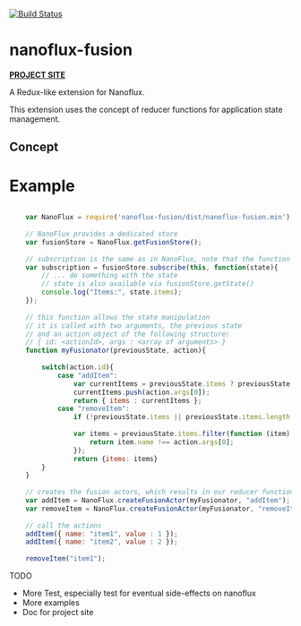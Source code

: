 [![Build Status](https://travis-ci.org/ohager/nanoflux-fusion.svg?branch=master)](https://travis-ci.org/ohager/nanoflux-fusion)

# nanoflux-fusion

[__PROJECT SITE__](http://ohager.github.io/nanoflux/)

A Redux-like extension for Nanoflux.

This extension uses the concept of reducer functions for application state management.

## Concept


# Example

```javascript

	var NanoFlux = require('nanoflux-fusion/dist/nanoflux-fusion.min');
	
	// NanoFlux provides a dedicated store
	var fusionStore = NanoFlux.getFusionStore();
	
	// subscription is the same as in NanoFlux, note that the function passes a state (which is immutable)
	var subscription = fusionStore.subscribe(this, function(state){
		// ... do something with the state
		// state is also available via fusionStore.getState()
		console.log("Items:", state.items);
	});
	
	// this function allows the state manipulation
	// it is called with two arguments, the previous state
	// and an action object of the following structure:
	// { id: <actionId>, args : <array of arguments> }
	function myFusionator(previousState, action){
	
		switch(action.id){
			case "addItem":
				var currentItems = previousState.items ? previousState.items.slice() :[] ;
				currentItems.push(action.args[0]);
				return { items : currentItems };
			case "removeItem":
				if (!previousState.items || previousState.items.length == 0) return {};
	
				var items = previousState.items.filter(function (item) {
					return item.name !== action.args[0];
				});
				return {items: items}
		}
	}
	
	// creates the fusion actors, which results in our reducer function ("fusionator")
	var addItem = NanoFlux.createFusionActor(myFusionator, "addItem");
	var removeItem = NanoFlux.createFusionActor(myFusionator, "removeItem");
	
	// call the actions
	addItem({ name: "item1", value : 1 });
	addItem({ name: "item2", value : 2 });
	
	removeItem("item1");

```


TODO

- More Test, especially test for eventual side-effects on nanoflux
- More examples
- Doc for project site


